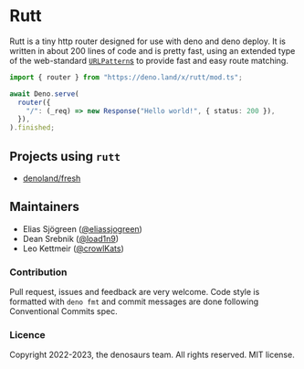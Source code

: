 # Rutt

Rutt is a tiny http router designed for use with deno and deno deploy. It is
written in about 200 lines of code and is pretty fast, using an extended type of
the web-standard
[`URLPattern`s](https://developer.mozilla.org/en-US/docs/Web/API/URLPattern) to
provide fast and easy route matching.

```ts
import { router } from "https://deno.land/x/rutt/mod.ts";

await Deno.serve(
  router({
    "/": (_req) => new Response("Hello world!", { status: 200 }),
  }),
).finished;
```

## Projects using `rutt`

- [denoland/fresh](https://github.com/denoland/fresh)

## Maintainers

- Elias Sjögreen ([@eliassjogreen](https://github.com/eliassjogreen))
- Dean Srebnik ([@load1n9](https://github.com/load1n9))
- Leo Kettmeir ([@crowlKats](https://github.com/crowlKats))

### Contribution

Pull request, issues and feedback are very welcome. Code style is formatted with
`deno fmt` and commit messages are done following Conventional Commits spec.

### Licence

Copyright 2022-2023, the denosaurs team. All rights reserved. MIT license.
